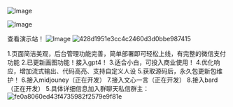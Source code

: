 ![Image](https://user-images.githubusercontent.com/127670759/227710714-9ee0b2fb-720d-4916-ac27-50a0135eca63.png)



![Image](https://user-images.githubusercontent.com/127670759/227710788-2fa54e8c-bbf2-4f0c-936d-34a51337dd80.png)

查看演示站！
![Image](https://user-images.githubusercontent.com/127670759/227711315-2dc83a51-cf7c-43a1-910b-17711eb16a35.jpg)
![428d1951e3cc4c2460d3d0bbe987415](https://user-images.githubusercontent.com/127670759/232078029-486613bf-7af9-4f87-98c6-b83a76675870.jpg)

1.页面简洁美观，后台管理功能完善，简单部署即可轻松上线，有完整的微信支付功能
2.已更新画图功能！接入gpt4！
3.适合小白，可投入商业使用！
4.优化响应，增加流式输出、代码高亮、支持自定义人设
5.获取源码后，永久包更新包维护！
6.接入midjouney（正在开发）
7.接入文心一言（正在开发）
8.接入bard（正在开发）
5.具体详细信息加入群聊天私信群主：![fe0a8060ed43f4735982f2579e9f81e](https://user-images.githubusercontent.com/127670759/232077817-29b2e38a-c6da-4102-b1d1-2c53646ea075.jpg)
